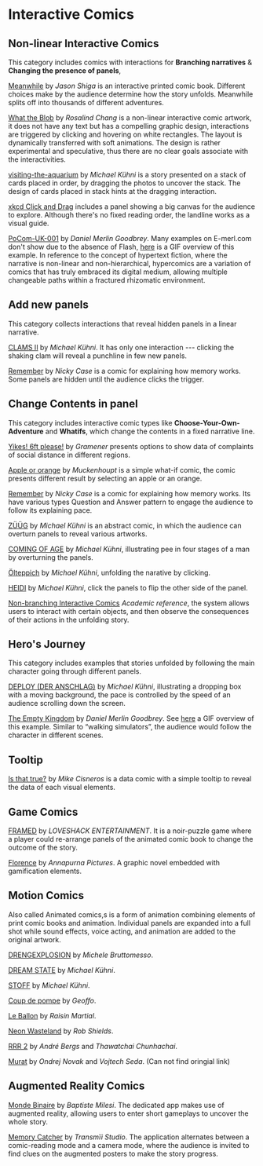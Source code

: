 # Interactive Comics
## Non-linear Interactive Comics
This category includes comics with interactions for **Branching narratives** & **Changing the presence of panels**, 

[Meanwhile](https://www.zarfhome.com/meanwhile/) by _Jason Shiga_ is an interactive printed comic book. Different choices make by the audience determine how the story unfolds. Meanwhile splits off into thousands of different adventures.

[What the Blob](https://rosalindjchang.github.io/whattheblob/) by _Rosalind Chang_ is a non-linear interactive comic artwork, it does not have any text but has a compelling graphic design, interactions are triggered by clicking and hovering on white rectangles. The layout is dynamically transferred with soft animations. The design is rather experimental and speculative, thus there are no clear goals associate with the interactivities. 

[visiting-the-aquarium](https://abwaesser.net/comic/visiting-the-aquarium/) by _Michael Kühni_ is a story presented on a stack of cards placed in order, by dragging the photos to uncover the stack. The design of cards placed in stack hints at the dragging interaction.

[xkcd Click and Drag](https://xkcd.com/1110/) includes a panel showing a big canvas for the audience to explore. Although there's no fixed reading order, the landline works as a visual guide.

[PoCom-UK-001](http://e-merl.com/pocom.htm) by _Daniel Merlin Goodbrey_. Many examples on E-merl.com don't show due to the absence of Flash, [here](http://www.dsource.in/sites/default/files/course/latest-trends-sequential-storytelling/interactive-comics/hypercomics/images/Fig.09%20-%20PoCom-UK-001_hypercomic.gif) is a GIF overview of this example. In reference to the concept of hypertext fiction, where the narrative is non-linear and non-hierarchical, hypercomics are a variation of comics that has truly embraced its digital medium, allowing multiple changeable paths within a fractured rhizomatic environment.


## Add new panels
This category collects interactions that reveal hidden panels in a linear narrative.

[CLAMS II](https://abwaesser.net/comic/clams-ii/#drop) by _Michael Kühni_. It has only one interaction --- clicking the shaking clam will reveal a punchline in few new panels.

[Remember](https://ncase.me/remember/) by _Nicky Case_ is a comic for explaining how memory works. Some panels are hidden until the audience clicks the trigger.

## Change Contents in panel 
This category includes interactive comic types like **Choose-Your-Own-Adventure** and **Whatifs**, which change the contents in a fixed narrative line.

[Yikes! 6ft please!](https://gramener.com/nyc311/) by _Gramener_ presents options to show data of complaints of social distance in different regions.

[Apple or orange](https://muckenhoupt.itch.io/interactive-comics-prototype) by _Muckenhoupt_ is a simple what-if comic, the comic presents different result by selecting an apple or an orange.

[Remember](https://ncase.me/remember/) by _Nicky Case_ is a comic for explaining how memory works. Its have various types Question and Answer pattern to engage the audience to follow its explaining pace.

[ZÜÜG](https://abwaesser.net/comic/zueueg/) by _Michael Kühni_ is an abstract comic, in which the audience can overturn panels to reveal various artworks.

[COMING OF AGE](https://abwaesser.net/comic/coming-of-age/) by _Michael Kühni_, illustrating pee in four stages of a man by overturning the panels.

[Ölteppich](https://abwaesser.net/comic/oelteppich/) by _Michael Kühni_, unfolding the narative by clicking.

[HEIDI](https://abwaesser.net/comic/heidi/) by _Michael Kühni_, click the panels to flip the other side of the panel.

[Non-branching Interactive Comics](https://link.springer.com/chapter/10.1007%2F978-3-319-03161-3_16) _Academic reference_, the system allows users to interact with certain objects, and then observe the consequences of their actions in the unfolding story. 

## Hero's Journey
This category includes examples that stories unfolded by following the main character going through different panels.

[DEPLOY (DER ANSCHLAG)](https://abwaesser.net/comic/deploy/) by _Michael Kühni_, illustrating a dropping box with a moving background, the pace is controlled by the speed of an audience scrolling down the screen.

[The Empty Kingdom](http://www.kongregate.com/games/Stillmerlin/the-empty-kingdom) by _Daniel Merlin Goodbrey_. See [here](http://www.dsource.in/sites/default/files/course/latest-trends-sequential-storytelling/interactive-comics/hypercomics/images/Fig.10%20-%20the%20empty%20kingdon-%20hypercomic.gif) a GIF overview of this example. Similar to “walking simulators”, the audience would follow the character in different scenes.

## Tooltip
[Is that true?](https://public.tableau.com/profile/mikevizneros#!/vizhome/IsThatRight/IsThatTrue) by _Mike Cisneros_ is a data comic with a simple tooltip to reveal the data of each visual elements.

## Game Comics

[FRAMED](http://framed-game.com/) by _LOVESHACK ENTERTAINMENT_. It is a noir-puzzle game where a player could re-arrange panels of the animated comic book to change the outcome of the story.

[Florence](https://annapurnainteractive.com/games/florence) by _Annapurna Pictures_. A graphic novel embedded with gamification elements.

## Motion Comics
Also called Animated comics,s is a form of animation combining elements of print comic books and animation. Individual panels are expanded into a full shot while sound effects, voice acting, and animation are added to the original artwork.

[DRENGEXPLOSION](https://www.behance.net/gallery/82163113/DRENGEXPLOSION?tracking_source=search_projects_recommended%7Cinteractive%20comic) by _Michele Bruttomesso_. 

[DREAM STATE](https://abwaesser.net/comic/dream-state/) by _Michael Kühni_.

[STOFF](https://abwaesser.net/comic/stoff/) by _Michael Kühni_.

[Coup de pompe](https://turbointeractive.fr/coup-de-pompe/) by _Geoffo_.

[Le Ballon](https://turbointeractive.fr/le-ballon/) by _Raisin Martial_.

[Neon Wasteland](https://www.neonwastelandgame.com/) by _Rob Shields_.

[RRR 2](https://play.google.com/store/apps/details?id=com.PLASTIEK.RRR2&fbclid=IwAR17BAPbmAslO22ibetS04lIrKv0O1barbiuRYbY0bsPr8XmnNUdcp5Wx4s) by _André Bergs_ and _Thawatchai Chunhachai_.

[Murat](https://vimeo.com/96635260) by _Ondrej Novak_ and _Vojtech Seda_. (Can not find oringial link) 

## Augmented Reality Comics
[Monde Binaire](https://transmii.com/project/monde-binaire/) by _Baptiste Milesi_. The dedicated app makes use of augmented reality, allowing users to enter short gameplays to uncover the whole story.

[Memory Catcher](https://screendiver.com/directory/memory-catcher/) by _Transmïi Studio_. The application alternates between a comic-reading mode and a camera mode, where the audience is invited to find clues on the augmented posters to make the story progress.
